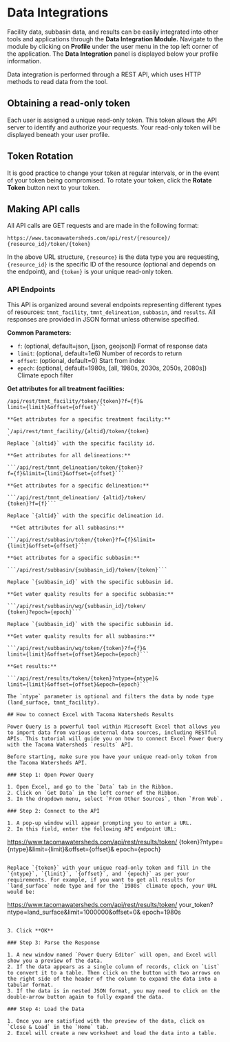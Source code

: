 # Data Integrations

Facility data, subbasin data, and results can be easily integrated into other tools and applications through the **Data Integration Module.** Navigate to the module by clicking on **Profile** under the user menu in the top left corner of the application. The **Data Integration** panel is displayed below your profile information.

Data integration is performed through a REST API, which uses HTTP methods to read data from the tool.

## Obtaining a read-only token

Each user is assigned a unique read-only token. This token allows the API server to identify and authorize your requests. Your read-only token will be displayed beneath your user profile.

## Token Rotation

It is good practice to change your token at regular intervals, or in the event of your token being compromised.  To rotate your token, click the **Rotate Token** button next to your token.

## Making API calls

All API calls are GET requests and are made in the following format:

```
https://www.tacomawatersheds.com/api/rest/{resource}/
{resource_id}/token/{token}
```

In the above URL structure, `{resource}` is the data type you are requesting, `{resource_id}` is the specific ID of the resource (optional and depends on the endpoint), and `{token}` is your unique read-only token.

### API Endpoints

This API is organized around several endpoints representing different types of resources: `tmnt_facility`, `tmnt_delineation`, `subbasin`, and `results`. All responses are provided in JSON format unless otherwise specified.

**Common Parameters:**

- `f`: (optional, default=json, [json, geojson]) Format of response data
- `limit`: (optional, default=1e6) Number of records to return
- `offset`: (optional, default=0) Start from index
- `epoch`: (optional, default=1980s, [all, 1980s, 2030s, 2050s, 2080s]) Climate epoch filter

**Get attributes for all treatment facilities:**

```
/api/rest/tmnt_facility/token/{token}?f={f}&
limit={limit}&offset={offset}```

**Get attributes for a specific treatment facility:**

`/api/rest/tmnt_facility/{altid}/token/{token}
`
Replace `{altid}` with the specific facility id.

**Get attributes for all delineations:**

```/api/rest/tmnt_delineation/token/{token}?
f={f}&limit={limit}&offset={offset}```

**Get attributes for a specific delineation:**

```/api/rest/tmnt_delineation/ {altid}/token/
{token}?f={f}```

Replace `{altid}` with the specific delineation id.

 **Get attributes for all subbasins:**

```/api/rest/subbasin/token/{token}?f={f}&limit=
{limit}&offset={offset}```

**Get attributes for a specific subbasin:**

```/api/rest/subbasin/{subbasin_id}/token/{token}```

Replace `{subbasin_id}` with the specific subbasin id.

**Get water quality results for a specific subbasin:**

```/api/rest/subbasin/wq/{subbasin_id}/token/
{token}?epoch={epoch}```

Replace `{subbasin_id}` with the specific subbasin id.

**Get water quality results for all subbasins:**

```/api/rest/subbasin/wq/token/{token}?f={f}& 
limit={limit}&offset={offset}&epoch={epoch}```

**Get results:**

```/api/rest/results/token/{token}?ntype={ntype}& 
limit={limit}&offset={offset}&epoch={epoch}```

The `ntype` parameter is optional and filters the data by node type (land_surface, tmnt_facility).

## How to connect Excel with Tacoma Watersheds Results

Power Query is a powerful tool within Microsoft Excel that allows you to import data from various external data sources, including RESTful APIs. This tutorial will guide you on how to connect Excel Power Query with the Tacoma Watersheds `results` API.

Before starting, make sure you have your unique read-only token from the Tacoma Watersheds API.

### Step 1: Open Power Query

1. Open Excel, and go to the `Data` tab in the Ribbon.
2. Click on `Get Data` in the left corner of the Ribbon.
3. In the dropdown menu, select `From Other Sources`, then `From Web`.

### Step 2: Connect to the API

1. A pop-up window will appear prompting you to enter a URL.
2. In this field, enter the following API endpoint URL:

```
https://www.tacomawatersheds.com/api/rest/results/token/
{token}?ntype={ntype}&limit={limit}&offset={offset}&
epoch={epoch}
```

Replace `{token}` with your unique read-only token and fill in the `{ntype}`, `{limit}`, `{offset}`, and `{epoch}` as per your requirements. For example, if you want to get all results for `land_surface` node type and for the `1980s` climate epoch, your URL would be:

```
https://www.tacomawatersheds.com/api/rest/results/token/
your_token?ntype=land_surface&limit=1000000&offset=0&
epoch=1980s
```

3. Click **OK**

### Step 3: Parse the Response

1. A new window named `Power Query Editor` will open, and Excel will show you a preview of the data.
2. If the data appears as a single column of records, click on `List` to convert it to a table. Then click on the button with two arrows on the right side of the header of the column to expand the data into a tabular format.
3. If the data is in nested JSON format, you may need to click on the double-arrow button again to fully expand the data.

### Step 4: Load the Data

1. Once you are satisfied with the preview of the data, click on `Close & Load` in the `Home` tab.
2. Excel will create a new worksheet and load the data into a table.
